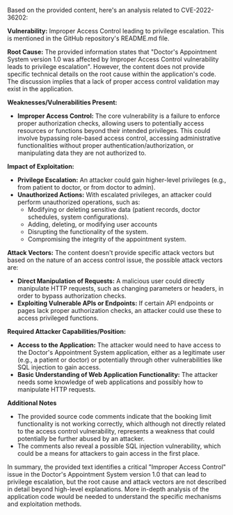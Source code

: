 Based on the provided content, here's an analysis related to CVE-2022-36202:

**Vulnerability:** Improper Access Control leading to privilege escalation. This is mentioned in the GitHub repository's README.md file.

**Root Cause:** The provided information states that "Doctor's Appointment System version 1.0 was affected by Improper Access Control vulnerability leads to privilege escalation". However, the content does not provide specific technical details on the root cause within the application's code. The discussion implies that a lack of proper access control validation may exist in the application.

**Weaknesses/Vulnerabilities Present:**
*   **Improper Access Control:** The core vulnerability is a failure to enforce proper authorization checks, allowing users to potentially access resources or functions beyond their intended privileges. This could involve bypassing role-based access control, accessing administrative functionalities without proper authentication/authorization, or manipulating data they are not authorized to.

**Impact of Exploitation:**
*   **Privilege Escalation:** An attacker could gain higher-level privileges (e.g., from patient to doctor, or from doctor to admin).
*   **Unauthorized Actions:** With escalated privileges, an attacker could perform unauthorized operations, such as:
    *   Modifying or deleting sensitive data (patient records, doctor schedules, system configurations).
    *   Adding, deleting, or modifying user accounts
    *   Disrupting the functionality of the system.
    *   Compromising the integrity of the appointment system.

**Attack Vectors:** The content doesn't provide specific attack vectors but based on the nature of an access control issue, the possible attack vectors are:
*   **Direct Manipulation of Requests:** A malicious user could directly manipulate HTTP requests, such as changing parameters or headers, in order to bypass authorization checks.
*   **Exploiting Vulnerable APIs or Endpoints:** If certain API endpoints or pages lack proper authorization checks, an attacker could use these to access privileged functions.

**Required Attacker Capabilities/Position:**
*   **Access to the Application:** The attacker would need to have access to the Doctor's Appointment System application, either as a legitimate user (e.g., a patient or doctor) or potentially through other vulnerabilities like SQL injection to gain access.
*  **Basic Understanding of Web Application Functionality:** The attacker needs some knowledge of web applications and possibly how to manipulate HTTP requests.

**Additional Notes**
* The provided source code comments indicate that the booking limit functionality is not working correctly, which although not directly related to the access control vulnerability, represents a weakness that could potentially be further abused by an attacker.
* The comments also reveal a possible SQL injection vulnerability, which could be a means for attackers to gain access in the first place.

In summary, the provided text identifies a critical "Improper Access Control" issue in the Doctor's Appointment System version 1.0 that can lead to privilege escalation, but the root cause and attack vectors are not described in detail beyond high-level explanations. More in-depth analysis of the application code would be needed to understand the specific mechanisms and exploitation methods.